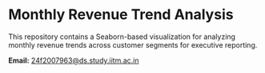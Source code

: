 # Monthly Revenue Trend Analysis

This repository contains a Seaborn-based visualization for analyzing monthly revenue trends across customer segments for executive reporting.

**Email:** 24f2007963@ds.study.iitm.ac.in
